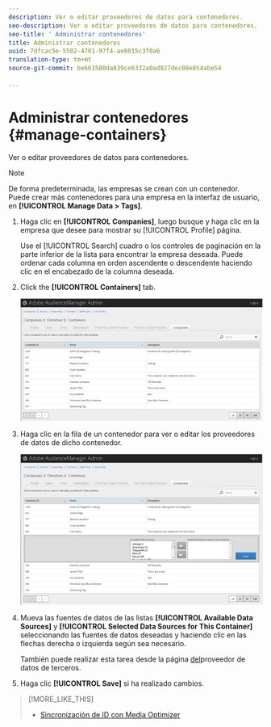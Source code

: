 ```yaml
---
description: Ver o editar proveedores de datos para contenedores.
seo-description: Ver o editar proveedores de datos para contenedores.
seo-title: ' Administrar contenedores'
title: Administrar contenedores
uuid: 7dfcac5e-5502-4701-97f4-ae8015c3f0a6
translation-type: tm+mt
source-git-commit: be661580da839ce6332a0ad827dec08e854abe54

---
```



# Administrar contenedores {#manage-containers}

Ver o editar proveedores de datos para contenedores.

<!-- t_containers.xml -->

>[!NOTE]
>
>De forma predeterminada, las empresas se crean con un contenedor. Puede crear más contenedores para una empresa en la interfaz de usuario, en **[!UICONTROL Manage Data > Tags]**.

1. Haga clic en **[!UICONTROL Companies]**, luego busque y haga clic en la empresa que desee para mostrar su [!UICONTROL Profile] página.

   Use el [!UICONTROL Search] cuadro o los controles de paginación en la parte inferior de la lista para encontrar la empresa deseada. Puede ordenar cada columna en orden ascendente o descendente haciendo clic en el encabezado de la columna deseada.

1. Click the **[!UICONTROL Containers]** tab.

   ![](assets/containers.png)

1. Haga clic en la fila de un contenedor para ver o editar los proveedores de datos de dicho contenedor.

   ![Resultado del paso](assets/containers_edit.png)

1. Mueva las fuentes de datos de las listas **[!UICONTROL Available Data Sources]** y **[!UICONTROL Selected Data Sources for This Container]** seleccionando las fuentes de datos deseadas y haciendo clic en las flechas derecha o izquierda según sea necesario.

   También puede realizar esta tarea desde la página [del](../companies/admin-third-party-providers.md#task_E942DD674D794BA6B8EFD52FD866E689)proveedor de datos de terceros.

1. Haga clic **[!UICONTROL Save]** si ha realizado cambios.

>[!MORE_LIKE_THIS]
>
>* [Sincronización de ID con Media Optimizer](../companies/admin-amo-sync.md#concept_2B5537233DAA4860B3503B344F937D83)

